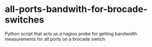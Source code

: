 # all-ports-bandwith-for-brocade-switches
Python script that acts as a nagios probe for getting bandwidth measurements for all ports on a brocade switch
